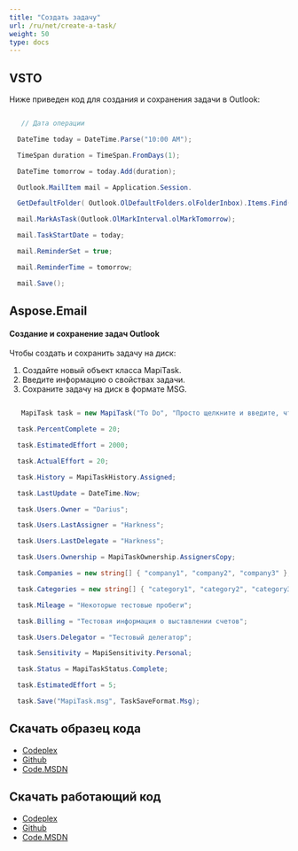 ```yaml
---
title: "Создать задачу"
url: /ru/net/create-a-task/
weight: 50
type: docs
---
```



## **VSTO**
Ниже приведен код для создания и сохранения задачи в Outlook:

``` cs

   // Дата операции

  DateTime today = DateTime.Parse("10:00 AM");

  TimeSpan duration = TimeSpan.FromDays(1);

  DateTime tomorrow = today.Add(duration);

  Outlook.MailItem mail = Application.Session.

  GetDefaultFolder( Outlook.OlDefaultFolders.olFolderInbox).Items.Find("[MessageClass]='IPM.Note'") as Outlook.MailItem;

  mail.MarkAsTask(Outlook.OlMarkInterval.olMarkTomorrow);

  mail.TaskStartDate = today;

  mail.ReminderSet = true;

  mail.ReminderTime = tomorrow;

  mail.Save();


```
## **Aspose.Email**
#### **Создание и сохранение задач Outlook**
Чтобы создать и сохранить задачу на диск:

1. Создайте новый объект класса MapiTask.
2. Введите информацию о свойствах задачи.
3. Сохраните задачу на диск в формате MSG.

``` cs

   MapiTask task = new MapiTask("To Do", "Просто щелкните и введите, чтобы добавить новую задачу", DateTime.Now, DateTime.Now.AddDays(3));

  task.PercentComplete = 20;

  task.EstimatedEffort = 2000;

  task.ActualEffort = 20;

  task.History = MapiTaskHistory.Assigned;

  task.LastUpdate = DateTime.Now;

  task.Users.Owner = "Darius";

  task.Users.LastAssigner = "Harkness";

  task.Users.LastDelegate = "Harkness";

  task.Users.Ownership = MapiTaskOwnership.AssignersCopy;

  task.Companies = new string[] { "company1", "company2", "company3" };

  task.Categories = new string[] { "category1", "category2", "category3" };

  task.Mileage = "Некоторые тестовые пробеги";

  task.Billing = "Тестовая информация о выставлении счетов";

  task.Users.Delegator = "Тестовый делегатор";

  task.Sensitivity = MapiSensitivity.Personal;

  task.Status = MapiTaskStatus.Complete;

  task.EstimatedEffort = 5;

  task.Save("MapiTask.msg", TaskSaveFormat.Msg);


```
## **Скачать образец кода**
- [Codeplex](https://asposevsto.codeplex.com/releases/view/616980)
- [Github](https://github.com/aspose-email/Aspose.Email-for-.NET/releases/tag/AsposeEmailVsVSTOv1.1)
- [Code.MSDN](https://code.msdn.microsoft.com/AsposeEmail-Vs-VSTO-fa535977)
## **Скачать работающий код**
- [Codeplex](https://asposevsto.codeplex.com/SourceControl/latest#Aspose.Email)
- [Github](https://github.com/aspose-email/Aspose.Email-for-.NET/tree/master/Plugins/Aspose.Email%20Vs%20VSTO%20Outlook/Code%20Comparison%20of%20Common%20Features/Create%20a%20Task)
- [Code.MSDN](https://code.msdn.microsoft.com/AsposeEmail-Vs-VSTO-fa535977/view/SourceCode#content)
